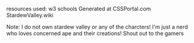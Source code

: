 

resources used: 
w3 schools
Generated at CSSPortal.com
StardewValley.wiki

Note: I do not own stardew valley or any of the charcters! I'm just a nerd who loves concerned ape and their creations! Shout out to the gamers